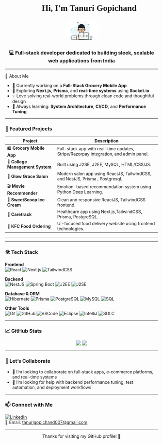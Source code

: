 <h1 align="center" style="font-family: 'Times New Roman', Times, serif;">👨‍💻 Hi, I'm Tanuri Gopichand</h1>

<p align="center">
  <img src="git.gif" alt="Tanuri Gopichand" width="120" style="border-radius: 50%; object-fit: cover;" />
</p>

<h3 align="center">💻 Full-stack developer dedicated to building sleek, scalable web applications from India</h3>



---
🚀 About Me
- 🔭 Currently working on a **Full-Stack Grocery Mobile App**  
- 🌱 Exploring **Next.js**, **Prisma**, and **real-time systems** using **Socket.io**  
- 💡 Love solving real-world problems through clean code and thoughtful design  
- 🧠 Always learning: **System Architecture**, **CI/CD**, and **Performance Tuning**

---

### 💼 Featured Projects

| Project | Description |
|--------|-------------|
| 🛍️ **Grocery Mobile App** | Full-stack app with real-time updates, Stripe/Razorpay integration, and admin panel. |
| 🏫 **College Management System** | Built using J2SE, J2EE, MySQL, HTML/CSS/JS. |
| 💇 **Glow Grace Salon** | Modern salon app using ReactJS, TailwindCSS, and NestJS, Prisma , Postgresql. |
| 🎬 **Movie Recommender** | Emotion-based recommendation system using Python Deep Learning. |
| 🍦 **SweetScoop Ice Cream** | Clean and responsive ReactJS, TailwindCSS frontend. |
| 🏥 **Caretrack** | Healthcare app using Next.js,TailwindCSS, Prisma, PostgreSQL. |
| 🍗 **KFC Food Ordering** | UI-focused food delivery website using frontend technologies. |

---

---

### 🛠️ Tech Stack

**Frontend**  
![React](https://img.shields.io/badge/-ReactJS-61DAFB?style=flat&logo=react&logoColor=black)
![Next.js](https://img.shields.io/badge/-Next.js-black?style=flat&logo=next.js)
![TailwindCSS](https://img.shields.io/badge/-TailwindCSS-38B2AC?style=flat&logo=tailwind-css)

**Backend**  
![NestJS](https://img.shields.io/badge/-NestJS-E0234E?style=flat&logo=nestjs&logoColor=white)
![Spring Boot](https://img.shields.io/badge/-SpringBoot-6DB33F?style=flat&logo=spring-boot&logoColor=white)
![J2EE](https://img.shields.io/badge/-J2EE-007396?style=flat&logo=java&logoColor=white)
![J2SE](https://img.shields.io/badge/-J2SE-ED8B00?style=flat&logo=java&logoColor=white)

**Database & ORM**  
![Hibernate](https://img.shields.io/badge/-Hibernate-59666C?style=flat&logo=hibernate&logoColor=white)
![Prisma](https://img.shields.io/badge/-Prisma-2D3748?style=flat&logo=prisma)
![PostgreSQL](https://img.shields.io/badge/-PostgreSQL-4169E1?style=flat&logo=postgresql&logoColor=white)
![MySQL](https://img.shields.io/badge/-MySQL-4479A1?style=flat&logo=mysql&logoColor=white)
![SQL](https://img.shields.io/badge/-SQL-003B57?style=flat&logo=database&logoColor=white)

**Other Tools**  
![Git](https://img.shields.io/badge/-Git-F05032?style=flat&logo=git&logoColor=white)
![GitHub](https://img.shields.io/badge/-GitHub-181717?style=flat&logo=github)
![VSCode](https://img.shields.io/badge/-VSCode-007ACC?style=flat&logo=visual-studio-code)
![Eclipse](https://img.shields.io/badge/-Eclipse-2C2255?style=flat&logo=eclipse-ide&logoColor=white)
![IntelliJ](https://img.shields.io/badge/-IntelliJ_IDEA-000000?style=flat&logo=intellij-idea&logoColor=white)
![SDLC](https://img.shields.io/badge/-SDLC-000000?style=flat&logo=checkmarx&logoColor=white)


---

### 📈 GitHub Stats

<p align="center">
  <img src="https://github-readme-stats.vercel.app/api?username=Gopichand-git&show_icons=true&theme=tokyonight" height="165" />
  <img src="https://github-readme-stats.vercel.app/api/top-langs/?username=Gopichand-git&layout=compact&theme=tokyonight" height="165" />
</p>

---

### 🤝 Let’s Collaborate

- 👯 I’m looking to collaborate on full-stack apps, e-commerce platforms, and real-time systems  
- 🤝 I’m looking for help with backend performance tuning, test automation, and deployment workflows

---

### 📫 Connect with Me

[![LinkedIn](https://img.shields.io/badge/-LinkedIn-blue?style=flat&logo=linkedin&logoColor=white)](https://www.linkedin.com/in/tanuri-gopichand-32a90a241)  
📧 Email: [tanurigopichand007@gmail.com](mailto:tanurigopichand007@gmail.com)

---

<p align="center">Thanks for visiting my GitHub profile! 🌟</p>
